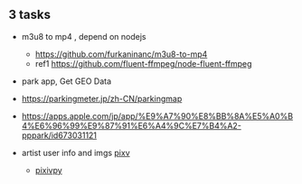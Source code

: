 ## 3 tasks



* m3u8 to mp4 , depend on nodejs
  * https://github.com/furkaninanc/m3u8-to-mp4
  * ref1 https://github.com/fluent-ffmpeg/node-fluent-ffmpeg
  
 * park app, Get GEO Data
  * https://parkingmeter.jp/zh-CN/parkingmap
  * https://apps.apple.com/jp/app/%E9%A7%90%E8%BB%8A%E5%A0%B4%E6%96%99%E9%87%91%E6%A4%9C%E7%B4%A2-pppark/id673031121
  
* artist user info and imgs [pixv](  https://www.pixiv.net/)
  * [pixivpy](https://github.com/upbit/pixivpy)

